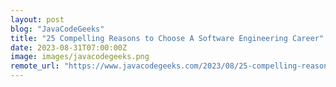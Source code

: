 ```yaml
---
layout: post
blog: "JavaCodeGeeks"
title: "25 Compelling Reasons to Choose A Software Engineering Career"
date: 2023-08-31T07:00:00Z
image: images/javacodegeeks.png
remote_url: "https://www.javacodegeeks.com/2023/08/25-compelling-reasons-to-choose-a-software-engineering-career.html"
---
```

